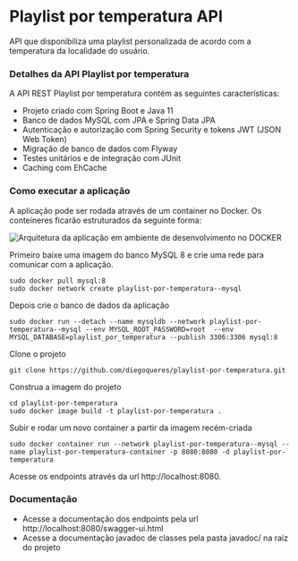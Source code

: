 # Playlist por temperatura API
API que disponibiliza uma playlist personalizada de	acordo com a temperatura da localidade do usuário.


### Detalhes da API Playlist por temperatura
A API REST Playlist por temperatura contém as seguintes características:  
* Projeto criado com Spring Boot e Java 11
* Banco de dados MySQL com JPA e Spring Data JPA
* Autenticação e autorização com Spring Security e tokens JWT (JSON Web Token)
* Migração de banco de dados com Flyway
* Testes unitários e de integração com JUnit
* Caching com EhCache


### Como executar a aplicação
A aplicação pode ser rodada através de um container no Docker. Os conteineres ficarão estruturados da seguinte forma:

![Arquitetura da aplicação em ambiente de desenvolvimento no DOCKER](https://www.javainuse.com/docker-7-14-min.JPG)

Primeiro baixe uma imagem do banco MySQL 8 e crie uma rede para comunicar com a aplicação.
```
sudo docker pull mysql:8
sudo docker network create playlist-por-temperatura--mysql
```

Depois crie o banco de dados da aplicação
```
sudo docker run --detach --name mysqldb --network playlist-por-temperatura--mysql --env MYSQL_ROOT_PASSWORD=root  --env MYSQL_DATABASE=playlist_por_temperatura --publish 3306:3306 mysql:8
```

Clone o projeto
```
git clone https://github.com/diegoqueres/playlist-por-temperatura.git
```

Construa a imagem do projeto
```
cd playlist-por-temperatura
sudo docker image build -t playlist-por-temperatura .
```

Subir e rodar um novo container a partir da imagem recém-criada
```
sudo docker container run --network playlist-por-temperatura--mysql --name playlist-por-temperatura-container -p 8080:8080 -d playlist-por-temperatura
```

Acesse os endpoints através da url http://localhost:8080.


### Documentação
* Acesse a documentação dos endpoints pela url http://localhost:8080/swagger-ui.html
* Acesse a documentação javadoc de classes pela pasta javadoc/ na raíz do projeto
